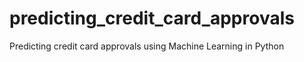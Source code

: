 # predicting_credit_card_approvals
Predicting credit card approvals using Machine Learning in Python
